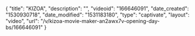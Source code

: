 {
    "title": "KIZOA",
    "description": "",
    "videoid": "166646091",
    "date_created": "1530930718",
    "date_modified": "1531183180",
    "type": "captivate",
    "layout": "video",
    "url": "\/v\/kizoa-movie-maker-an2awx7v-opening-day-bs\/166646091"
}